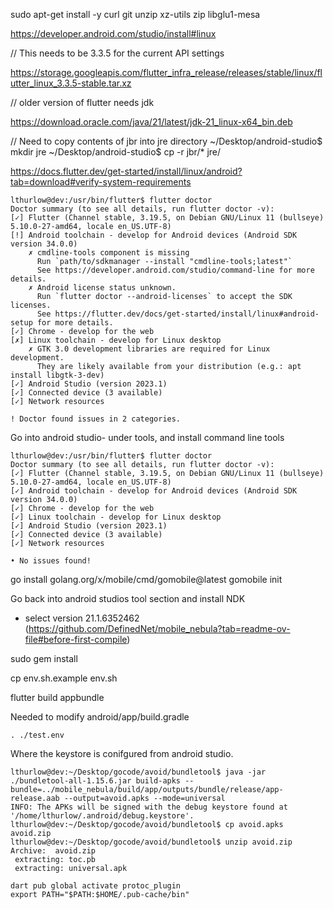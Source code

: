 sudo apt-get install -y curl git unzip xz-utils zip libglu1-mesa

https://developer.android.com/studio/install#linux

// This needs to be 3.3.5 for the current API settings

https://storage.googleapis.com/flutter_infra_release/releases/stable/linux/flutter_linux_3.3.5-stable.tar.xz

// older version of flutter needs jdk

https://download.oracle.com/java/21/latest/jdk-21_linux-x64_bin.deb

// Need to copy contents of jbr into jre directory
~/Desktop/android-studio$ mkdir jre
~/Desktop/android-studio$ cp -r jbr/* jre/

https://docs.flutter.dev/get-started/install/linux/android?tab=download#verify-system-requirements

```
lthurlow@dev:/usr/bin/flutter$ flutter doctor
Doctor summary (to see all details, run flutter doctor -v):
[✓] Flutter (Channel stable, 3.19.5, on Debian GNU/Linux 11 (bullseye) 5.10.0-27-amd64, locale en_US.UTF-8)
[!] Android toolchain - develop for Android devices (Android SDK version 34.0.0)
    ✗ cmdline-tools component is missing
      Run `path/to/sdkmanager --install "cmdline-tools;latest"`
      See https://developer.android.com/studio/command-line for more details.
    ✗ Android license status unknown.
      Run `flutter doctor --android-licenses` to accept the SDK licenses.
      See https://flutter.dev/docs/get-started/install/linux#android-setup for more details.
[✓] Chrome - develop for the web
[✗] Linux toolchain - develop for Linux desktop
    ✗ GTK 3.0 development libraries are required for Linux development.
      They are likely available from your distribution (e.g.: apt install libgtk-3-dev)
[✓] Android Studio (version 2023.1)
[✓] Connected device (3 available)
[✓] Network resources

! Doctor found issues in 2 categories.
```

Go into android studio- under tools, and install command line tools


```
lthurlow@dev:/usr/bin/flutter$ flutter doctor
Doctor summary (to see all details, run flutter doctor -v):
[✓] Flutter (Channel stable, 3.19.5, on Debian GNU/Linux 11 (bullseye) 5.10.0-27-amd64, locale en_US.UTF-8)
[✓] Android toolchain - develop for Android devices (Android SDK version 34.0.0)
[✓] Chrome - develop for the web
[✓] Linux toolchain - develop for Linux desktop
[✓] Android Studio (version 2023.1)
[✓] Connected device (3 available)
[✓] Network resources

• No issues found!
```


go install golang.org/x/mobile/cmd/gomobile@latest
gomobile init


Go back into android studios tool section and install NDK
- select version 21.1.6352462 (https://github.com/DefinedNet/mobile_nebula?tab=readme-ov-file#before-first-compile)


sudo gem install

cp env.sh.example env.sh

flutter build appbundle

Needed to modify android/app/build.gradle 

```
. ./test.env
```


Where the keystore is conifgured from android studio.


```
lthurlow@dev:~/Desktop/gocode/avoid/bundletool$ java -jar ./bundletool-all-1.15.6.jar build-apks --bundle=../mobile_nebula/build/app/outputs/bundle/release/app-release.aab --output=avoid.apks --mode=universal
INFO: The APKs will be signed with the debug keystore found at '/home/lthurlow/.android/debug.keystore'.
lthurlow@dev:~/Desktop/gocode/avoid/bundletool$ cp avoid.apks avoid.zip
lthurlow@dev:~/Desktop/gocode/avoid/bundletool$ unzip avoid.zip 
Archive:  avoid.zip
 extracting: toc.pb                  
 extracting: universal.apk         
```



```
dart pub global activate protoc_plugin
export PATH="$PATH:$HOME/.pub-cache/bin"
```
